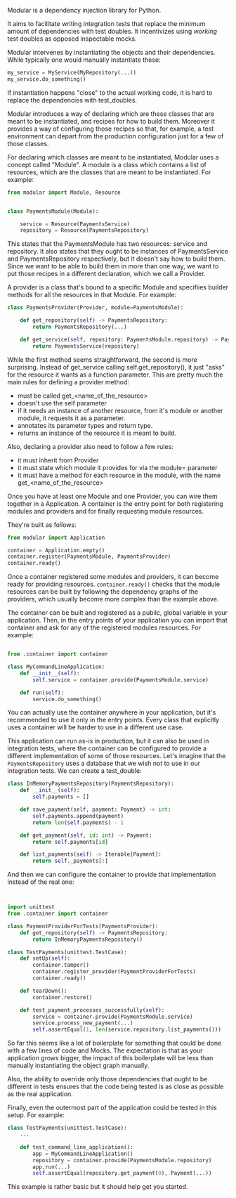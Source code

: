 Modular is a dependency injection library for Python.

It aims to facilitate writing integration tests that replace the minimum amount of dependencies with test doubles. It incentivizes using _working_ test doubles as opposed inspectable mocks.

Modular intervenes by instantiating the objects and their dependencies. While typically one would manually instantiate these:

```python
my_service = MyService(MyRepository(...))
my_service.do_something()
```

If instantiation happens "close" to the actual working code, it is hard to replace the dependencies with test_doubles.

Modular introduces a way of declaring which are these classes that are meant to be instantiated, and recipes for how to
build them. Moreover it provides a way of configuring those recipes so that, for example, a test environment can depart
from the production configuration just for a few of those classes.

For declaring which classes are meant to be instantiated, Modular uses a concept called "Module". A module is a class
which contains a list of resources, which are the classes that are meant to be instantiated. For example:

```python
from modular import Module, Resource


class PaymentsModule(Module):

    service = Resource(PaymentsService)
    repository = Resource(PaymentsRepository)
```

This states that the PaymentsModule has two resources: service and repository. It also states that they ought to be instances of PaymentsService and PaymentsRepository respectively, but it doesn't say how to build them. Since we want to be able to build them in more than one way, we want to put those recipes in a different declaration, which we call a Provider.

A provider is a class that's bound to a specific Module and specifiies builder methods for all the resources in that Module. For example:

```python
class PaymentsProvider(Provider, module=PaymentsModule):

    def get_repository(self) -> PaymentsRepository:
        return PaymentsRepository(...)

    def get_service(self, repository: PaymentsModule.repository) -> PaymentsService:
        return PaymentsService(repository)
```


While the first method seems straightforward, the second is more surprising. Instead of get_service calling self.get_repository(), it just "asks" for the resource it wants as a function parameter. This are pretty much the main rules for defining a provider method:

- must be called get_<name_of_the_resource>
- doesn't use the self parameter
- if it needs an instance of another resource, from it's module or another module, it requests it as a parameter.
- annotates its parameter types and return type.
- returns an instance of the resource it is meant to build.

Also, declaring a provider also need to follow a few rules:

- it must inherit from Provider
- it must state which module it provides for via the module= parameter
- it must have a method for each resource in the module, with the name get_<name_of_the_resource>

Once you have at least one Module and one Provider, you can wire them together in a Application. A container is the entry point for both registering modules and providers and for finally requesting module resources.

They're built as follows:

```python
from modular import Application

container = Application.empty()
container.register(PaymentsModule, PaymentsProvider)
container.ready()
```

Once a container registered some modules and providers, it can become ready for providing resources. `container.ready()` checks that the module resources can be built by following the dependency graphs of the providers, which usually become more complex than the example above.

The container can be built and registered as a pubilc, global variable in your application. Then, in the entry points of your application you can import that container and ask for any of the registered modules resources. For example:

```python

from .container import container

class MyCommandLineApplication:
    def __init__(self):
        self.service = container.provide(PaymentsModule.service)

    def run(self):
        service.do_something()


```

You can actually use the container anywhere in your application, but it's recommended to use it only in the entry points. Every class that explicitly uses a container will be harder to use in a different use case.

This application can run as-is in production, but it can also be used in integration tests, where the container can be configured to provide a different implementation of some of those resources. Let's imagine that the `PaymentsRepository` uses a database that we wish not to use in our integration tests. We can create a test_double:

```python
class InMemoryPaymentsRepository(PaymentsRepository):
    def __init__(self):
        self.payments = []

    def save_payment(self, payment: Payment) -> int:
        self.payments.append(payment)
        return len(self.payments) - 1

    def get_payment(self, id: int) -> Payment:
        return self.payments[id]

    def list_payments(self) -> Iterable[Payment]:
        return self._payments[:]
```

And then we can configure the container to provide that implementation instead of the real one:

```python


import unittest
from .container import container

class PaymentProviderForTests(PaymentsProvider):
    def get_repository(self) -> PaymentsRepository:
        return InMemoryPaymentsRepository()

class TestPayments(unittest.TestCase):
    def setUp(self):
        container.tamper()
        container.register_provider(PaymentProviderForTests)
        container.ready()

    def tearDown():
        container.restore()

    def test_payment_processes_successfully(self):
        service = container.provide(PaymentsModule.service)
        service.process_new_payment(...)
        self.assertEqual(1, len(service.repository.list_payments()))
```

So far this seems like a lot of boilerplate for something that could be done with a few lines of code and Mocks. The expectation is that as your application grows bigger, the impact of this boilerplate will be less than manually instantiating the object graph manually.

Also, the ability to override only those dependencies that ought to be different in tests ensures that the code being tested is as close as possible as the real application.

Finally, even the outermost part of the application could be tested in this setup. For example:

```python
class TestPayments(unittest.TestCase):
    ...

    def test_command_line_application():
        app = MyCommandLineApplication()
        repository = container.provide(PaymentsModule.repository)
        app.run(...)
        self.assertEqual(repository.get_payment(0), Payment(...))
```

This example is rather basic but it should help get you started.
